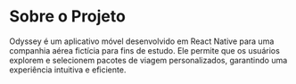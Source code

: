 <h1>Sobre o Projeto</h1>

Odyssey é um aplicativo móvel desenvolvido em React Native para uma companhia aérea fictícia para fins de estudo. Ele permite que os usuários explorem e selecionem pacotes de viagem personalizados, garantindo uma experiência intuitiva e eficiente.
